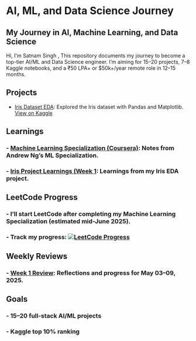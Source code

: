 # AI, ML, and Data Science Journey

## My Journey in AI, Machine Learning, and Data Science

Hi, I'm Satnam Singh ,  This repository documents my journey to become a top-tier AI/ML and Data Science engineer. I’m aiming for 15–20 projects, 7–8 Kaggle notebooks, and a ₹50 LPA+ or $50k+/year remote role in 12–15 months.

## Projects
- [Iris Dataset EDA](Projects/Iris_Data.ipynb): Explored the Iris dataset with Pandas and Matplotlib. [View on Kaggle](<https://www.kaggle.com/code/satnamsingh07/iris-data>)

## Learnings
### - [Machine Learning Specialization (Coursera)](Learnings/Machine_Learning_Specialization_by_Andrew_Ng/Course_Notes.ipynb): Notes from Andrew Ng’s ML Specialization.
### - [Iris Project Learnings (Week 1](Learnings/Iris_Project_Week_1.ipynb): Learnings from my Iris EDA project.

## LeetCode Progress
### - I’ll start LeetCode after completing my Machine Learning Specialization (estimated mid-June 2025).
### - Track my progress: [![LeetCode Progress](https://img.shields.io/badge/LeetCode-Progress%20Tracker-blue)](<https://docs.google.com/spreadsheets/d/1BJJPiLeZ7_Ub_qeNLetgouqrWd5eFy2jjVdtN72xwCc/edit?usp=sharing>)

## Weekly Reviews
### - [Week 1 Review](Weekly_Reviews/Week_1.md): Reflections and progress for May 03–09, 2025.

## Goals
### - 15–20 full-stack AI/ML projects
### - Kaggle top 10% ranking